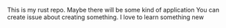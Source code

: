 This is my rust repo. Maybe there will be some kind of application
You can create issue about creating something. I love to learn something new